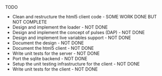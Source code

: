 TODO
-   Clean and restructure the html5 client code - SOME WORK DONE BUT NOT COMPLETE
-   Design and implement the loader - NOT DONE
-   Design and implement the concept of pulses (DAP) - NOT DONE
-   Design and implement live variables support - NOT DONE
-   Document the design - NOT DONE
-   Document the html5 client - NOT DONE
-   Write unit tests for the server - NOT DONE
-   Port the sqlite backend - NOT DONE
-   Setup the unit testing infrastructure for the client - NOT DONE
-   Write unit tests for the client - NOT DONE
